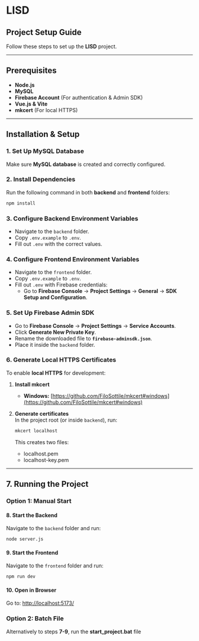 # LISD

## Project Setup Guide

Follow these steps to set up the **LISD** project.

---

## Prerequisites

- **Node.js**
- **MySQL**
- **Firebase Account** (For authentication & Admin SDK)
- **Vue.js & Vite**
- **mkcert** (For local HTTPS)
---

## Installation & Setup

### 1. Set Up MySQL Database
Make sure **MySQL database** is created and correctly configured.

### 2. Install Dependencies
Run the following command in both **backend** and **frontend** folders:
```sh
npm install
```

### 3. Configure Backend Environment Variables
- Navigate to the `backend` folder.
- Copy `.env.example` to `.env`.
- Fill out `.env` with the correct values.

### 4. Configure Frontend Environment Variables
- Navigate to the `frontend` folder.
- Copy `.env.example` to `.env`.
- Fill out `.env` with Firebase credentials:
  - Go to **Firebase Console** → **Project Settings** → **General** → **SDK Setup and Configuration**.

### 5. Set Up Firebase Admin SDK
- Go to **Firebase Console** → **Project Settings** → **Service Accounts**.
- Click **Generate New Private Key**.
- Rename the downloaded file to **`firebase-adminsdk.json`**.
- Place it inside the `backend` folder.

### 6. Generate Local HTTPS Certificates

To enable **local HTTPS** for development:

1. **Install mkcert**  
   - **Windows:** [https://github.com/FiloSottile/mkcert#windows](https://github.com/FiloSottile/mkcert#windows)  

2. **Generate certificates**  
   In the project root (or inside `backend`), run:
   ```sh
   mkcert localhost
   ```
   This creates two files:
   - localhost.pem
   - localhost-key.pem
---

## 7. Running the Project

### Option 1: Manual Start
#### 8. Start the Backend
Navigate to the `backend` folder and run:
```sh
node server.js
```

#### 9. Start the Frontend
Navigate to the `frontend` folder and run:
```sh
npm run dev
```

#### 10. Open in Browser
Go to: [http://localhost:5173/](http://localhost:5173/)

### Option 2: Batch File
Alternatively to steps **7-9**, run the **start_project.bat** file
